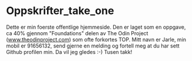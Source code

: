 # Oppskrifter_take_one
Dette er min foerste offentlige hjemmeside. Den er laget som en oppgave, ca 40% gjennom "Foundations" delen av  The Odin Project (www.theodinproject.com)
som ofte forkortes TOP.
Mitt navn er Jarle, min mobil er 91656132, send gjerne en melding og fortell meg at du har sett Github profilen min. 
Da vil jeg gledes :-) Tusen takk! 
